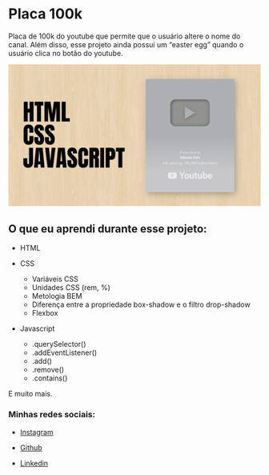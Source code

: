 # Placa 100k


Placa de 100k do youtube que permite que o usuário altere o nome do canal. Além disso, esse projeto ainda possui um “easter egg” quando o usuário clica no botão do youtube.


![Preview](/preview.png)


## O que eu aprendi durante esse projeto:
- HTML
  
- CSS
  - Variáveis CSS
  - Unidades CSS (rem, %)
  - Metologia BEM
  - Diferença entre a propriedade box-shadow e o filtro drop-shadow
  - Flexbox

- Javascript
  - .querySelector()
  - .addEventListener()
  - .add()
  - .remove()
  - .contains()

E muito mais.

### Minhas redes sociais:

- [Instagram](https://www.instagram.com/paulopbi_/)
  
- [Github](https://www.github.com/paulopbi)
  
- [Linkedin](https://www.linkedin.com/in/paulopbi/)
